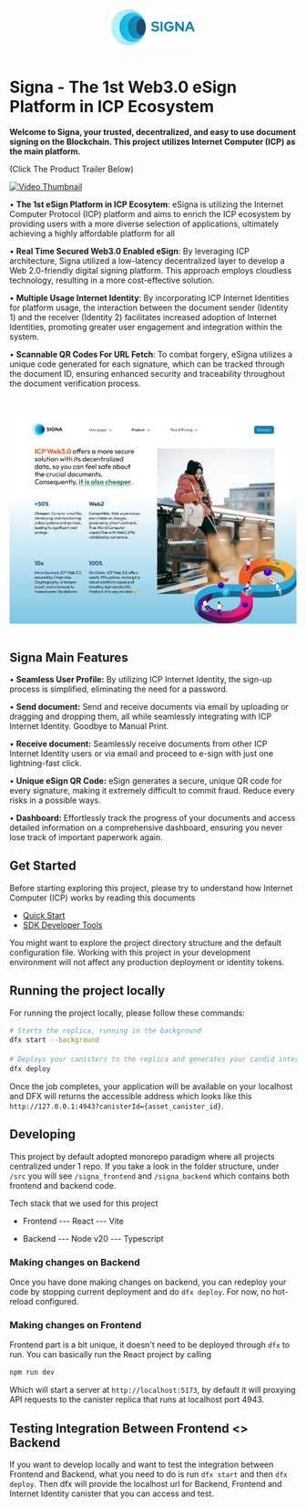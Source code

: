 <h1 align="center">
    <a href="#">
        <img src="./src/signa_frontend/public/SignaLogo.svg" style="margin-top:10px;margin-bottom:10px;width:150px;" alt="Signa Logo" width="400">
    </a>
</h1>

# Signa - The 1st Web3.0 eSign Platform in ICP Ecosystem
**Welcome to Signa, your trusted, decentralized, and easy to use document signing on the Blockchain. This project utilizes Internet Computer (ICP) as the main platform.**

(Click The Product Trailer Below)

[![Video Thumbnail](https://img.youtube.com/vi/kjK_8_tSr7E/0.jpg)](https://www.youtube.com/watch?v=kjK_8_tSr7E)


•	**The 1st eSign Platform in ICP Ecosytem**: eSigna is utilizing the Internet Computer Protocol (ICP) platform and aims to enrich the ICP ecosystem by providing users with a more diverse selection of applications, ultimately achieving a highly affordable platform for all

•	**Real Time Secured Web3.0 Enabled eSign**: By leveraging ICP architecture, Signa utilized a low-latency decentralized layer to develop a Web 2.0-friendly digital signing platform. This approach employs cloudless technology, resulting in a more cost-effective solution.

•	**Multiple Usage Internet Identity**: By incorporating ICP Internet Identities for platform usage, the interaction between the document sender (Identity 1) and the receiver (Identity 2) facilitates increased adoption of Internet Identities, promoting greater user engagement and integration within the system.

•	**Scannable QR Codes For URL Fetch**: To combat forgery, eSigna utilizes a unique code generated for each signature, which can be tracked through the document ID, ensuring enhanced security and traceability throughout the document verification process.

<h1 align="center">
    <img src="./src/signa_frontend/public/SignaProductPage.jpeg" style="margin-top:10px;margin-bottom:10px" alt="Signa Product Page" width="750"></a>
</h1>

## Signa Main Features
•	**Seamless User Profile:** By utilizing ICP Internet Identity, the sign-up process is simplified, eliminating the need for a password. 

•	**Send document:** Send and receive documents via email by uploading or dragging and dropping them, all while seamlessly integrating with ICP Internet Identity. Goodbye to Manual Print.

•	**Receive document:** Seamlessly receive documents from other ICP Internet Identity users or via email and proceed to e-sign with just one lightning-fast click.

•	**Unique eSign QR Code:** eSign generates a secure, unique QR code for every signature, making it extremely difficult to commit fraud. Reduce every risks in a possible ways.

•	**Dashboard:** Effortlessly track the progress of your documents and access detailed information on a comprehensive dashboard, ensuring you never lose track of important paperwork again.

## Get Started

Before starting exploring this project, please try to understand how Internet Computer (ICP) works by reading this documents

- [Quick Start](https://internetcomputer.org/docs/current/developer-docs/setup/deploy-locally)
- [SDK Developer Tools](https://internetcomputer.org/docs/current/developer-docs/setup/install)

You might want to explore the project directory structure and the default configuration file. Working with this project in your development environment will not affect any production deployment or identity tokens.

## Running the project locally

For running the project locally, please follow these commands:

```bash
# Starts the replica, running in the background
dfx start --background

# Deploys your canisters to the replica and generates your candid interface
dfx deploy
```

Once the job completes, your application will be available on your localhost and DFX will returns the accessible address which looks like this `http://127.0.0.1:4943?canisterId={asset_canister_id}`.

## Developing

This project by default adopted monorepo paradigm where all projects centralized under 1 repo. If you take a look in the folder structure, under `/src` you will see `/signa_frontend` and `/signa_backend` which contains both frontend and backend code.

Tech stack that we used for this project
- Frontend
--- React
--- Vite

- Backend
--- Node v20
--- Typescript

### Making changes on Backend

Once you have done making changes on backend, you can redeploy your code by stopping current deployment and do `dfx deploy`. For now, no hot-reload configured.

### Making changes on Frontend

Frontend part is a bit unique, it doesn't need to be deployed through `dfx` to run. You can basically run the React project by calling

```bash
npm run dev
```

Which will start a server at `http://localhost:5173`, by default it will proxying API requests to the canister replica that runs at localhost port 4943.

## Testing Integration Between Frontend <> Backend

If you want to develop locally and want to test the integration between Frontend and Backend, what you need to do is run `dfx start` and then `dfx deploy`. Then dfx will provide the localhost url for Backend, Frontend and Internet Identity canister that you can access and test.
